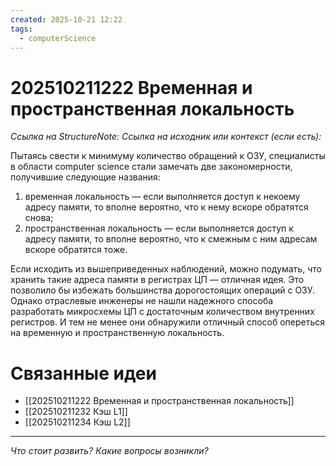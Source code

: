 ```yaml
---
created: 2025-10-21 12:22
tags:
  - computerScience
---
```

# 202510211222 Временная и пространственная локальность

*Ссылка на StructureNote:*
*Ссылка на исходник или контекст (если есть):*

Пытаясь свести к минимуму количество обращений к ОЗУ, специалисты в области computer science стали замечать две закономерности, получившие следующие названия:

1) временная локальность — если выполняется доступ к некоему адресу памяти, то вполне вероятно, что к нему вскоре обратятся снова;
2) пространственная локальность — если выполняется доступ к адресу памяти, то вполне вероятно, что к смежным с ним адресам вскоре обратятся тоже.

Если исходить из вышеприведенных наблюдений, можно подумать, что хранить такие адреса памяти в регистрах ЦП — отличная идея. Это позволило бы избежать большинства дорогостоящих операций с ОЗУ. Однако отраслевые инженеры не нашли надежного способа разработать микросхемы ЦП с достаточным количеством внутренних регистров. И тем не менее они обнаружили отличный способ опереться на временную и пространственную локальность.

# Связанные идеи

- [[202510211222 Временная и пространственная локальность]]
- [[202510211232 Кэш L1]]
- [[202510211234 Кэш L2]]

---

*Что стоит развить? Какие вопросы возникли?*
